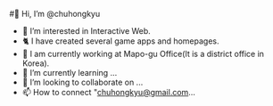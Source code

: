#👋 Hi, I’m @chuhongkyu
- 👀 I’m interested in Interactive Web.
- 🐈 I have created several game apps and homepages.
- 🏢 I am currently working at Mapo-gu Office(It is a district office in Korea).
- 🌱 I’m currently learning ...
- 💞️ I’m looking to collaborate on ...
- 📫 How to connect "chuhongkyu@gmail.com...
